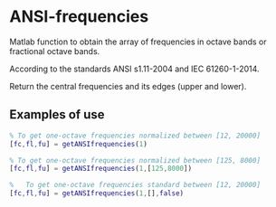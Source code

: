 # ANSI-frequencies
Matlab function to obtain the array of frequencies in octave bands or fractional octave bands.

According to the standards ANSI s1.11-2004 and IEC 61260-1-2014.

Return the central frequencies and its edges (upper and lower).

## Examples of use

```matlab
% To get one-octave frequencies normalized between [12, 20000]
[fc,fl,fu] = getANSIfrequencies(1)
```

```matlab
% To get one-octave frequencies normalized between [125, 8000]
[fc,fl,fu] = getANSIfrequencies(1,[125,8000])
```

```matlab
%   To get one-octave frequencies standard between [12, 20000]
[fc,fl,fu] = getANSIfrequencies(1,[],false)
```
